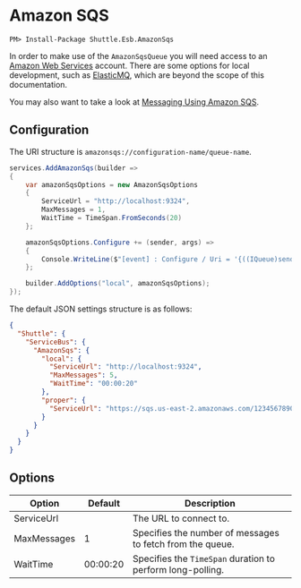 # Amazon SQS

```
PM> Install-Package Shuttle.Esb.AmazonSqs
```

In order to make use of the `AmazonSqsQueue` you will need access to an [Amazon Web Services](https://aws.amazon.com/sqs/) account.  There are some options for local development, such as [ElasticMQ](https://github.com/softwaremill/elasticmq), which are beyond the scope of this documentation.

You may also want to take a look at [Messaging Using Amazon SQS](https://docs.aws.amazon.com/sdk-for-net/v3/developer-guide/sqs-apis-intro.html).

## Configuration

The URI structure is `amazonsqs://configuration-name/queue-name`.

```c#
services.AddAmazonSqs(builder =>
{
    var amazonSqsOptions = new AmazonSqsOptions
    {
        ServiceUrl = "http://localhost:9324",
        MaxMessages = 1,
        WaitTime = TimeSpan.FromSeconds(20)
    };

    amazonSqsOptions.Configure += (sender, args) =>
    {
        Console.WriteLine($"[event] : Configure / Uri = '{((IQueue)sender).Uri}'");
    };

    builder.AddOptions("local", amazonSqsOptions);
});
```

The default JSON settings structure is as follows:

```json
{
  "Shuttle": {
    "ServiceBus": {
      "AmazonSqs": {
        "local": {
          "ServiceUrl": "http://localhost:9324",
          "MaxMessages": 5,
          "WaitTime": "00:00:20"
        },
        "proper": {
          "ServiceUrl": "https://sqs.us-east-2.amazonaws.com/123456789012/MyQueue"
        }
      }
    }
  }
}
```

## Options

| Option | Default | Description |
| --- | --- | --- | 
| ServiceUrl |  | The URL to connect to. |
| MaxMessages | 1 | Specifies the number of messages to fetch from the queue. |
| WaitTime | 00:00:20 | Specifies the `TimeSpan` duration to perform long-polling. |

